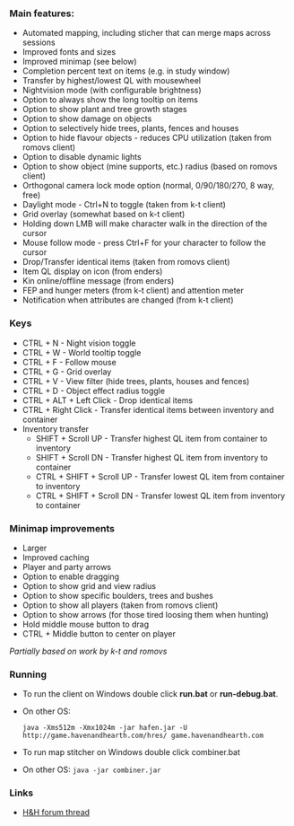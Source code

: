 ### Main features:

* Automated mapping, including sticher that can merge maps across sessions
* Improved fonts and sizes
* Improved minimap (see below)
* Completion percent text on items (e.g. in study window)
* Transfer by highest/lowest QL with mousewheel
* Nightvision mode (with configurable brightness)
* Option to always show the long tooltip on items
* Option to show plant and tree growth stages
* Option to show damage on objects
* Option to selectively hide trees, plants, fences and houses
* Option to hide flavour objects - reduces CPU utilization (taken from romovs client)
* Option to disable dynamic lights
* Option to show object (mine supports, etc.) radius (based on romovs client)
* Orthogonal camera lock mode option (normal, 0/90/180/270, 8 way, free)
* Daylight mode - Ctrl+N to toggle (taken from k-t client)
* Grid overlay (somewhat based on k-t client)
* Holding down LMB will make character walk in the direction of the cursor
* Mouse follow mode - press Ctrl+F for your character to follow the cursor
* Drop/Transfer identical items (taken from romovs client)
* Item QL display on icon (from enders)
* Kin online/offline message (from enders)
* FEP and hunger meters (from k-t client) and attention meter
* Notification when attributes are changed (from k-t client)


### Keys
* CTRL + N - Night vision toggle
* CTRL + W - World tooltip toggle
* CTRL + F - Follow mouse
* CTRL + G - Grid overlay
* CTRL + V - View filter (hide trees, plants, houses and fences)
* CTRL + D - Object effect radius toggle
* CTRL + ALT + Left Click - Drop identical items
* CTRL + Right Click - Transfer identical items between inventory and container
* Inventory transfer
  * SHIFT + Scroll UP - Transfer highest QL item from container to inventory
  * SHIFT + Scroll DN - Transfer highest QL item from inventory to container
  * CTRL + SHIFT + Scroll UP - Transfer lowest QL item from container to inventory
  * CTRL + SHIFT + Scroll DN - Transfer lowest QL item from inventory to container

### Minimap improvements
* Larger
* Improved caching
* Player and party arrows
* Option to enable dragging
* Option to show grid and view radius
* Option to show specific boulders, trees and bushes
* Option to show all players (taken from romovs client)
* Option to show arrows (for those tired loosing them when hunting)
* Hold middle mouse button to drag
* CTRL + Middle button to center on player

*Partially based on work by k-t and romovs*

### Running

* To run the client on Windows double click **run.bat** or **run-debug.bat**.
* On other OS: 
  
  ```java -Xms512m -Xmx1024m -jar hafen.jar -U http://game.havenandhearth.com/hres/ game.havenandhearth.com```

* To run map stitcher on Windows double click combiner.bat 
* On other OS: ```java -jar combiner.jar```

### Links

* [H&H forum thread](http://www.havenandhearth.com/forum/viewtopic.php?f=49&t=40945)
